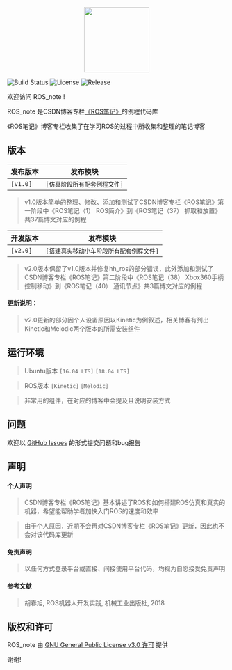<div align=center><img src="https://img-blog.csdnimg.cn/20190614093941132.png" width="150" height="150" /></div>

![Build Status](https://img.shields.io/badge/build-passing-brightgreen)
![License](https://img.shields.io/badge/license-%20GPL--3.0-blue)
![Release](https://img.shields.io/badge/release-v2.0-blue)

欢迎访问 ROS_note !

ROS_note 是CSDN博客专栏[《ROS笔记》](https://joveh-h.blog.csdn.net/category_9290184.html)的例程代码库

《ROS笔记》博客专栏收集了在学习ROS的过程中所收集和整理的笔记博客

## 版本

| 发布版本 | 发布模块 |
| --- | --- |
| `[v1.0]` | `[仿真阶段所有配套例程文件]` |

> v1.0版本简单的整理、修改、添加和测试了CSDN博客专栏《ROS笔记》第一阶段中《ROS笔记（1） ROS简介》到《ROS笔记（37） 抓取和放置》共37篇博文对应的例程


| 开发版本 | 发布模块 |
| --- | --- |
| `[v2.0]` | `[搭建真实移动小车阶段所有配套例程文件]` |

> v2.0版本保留了v1.0版本并修复hh_ros的部分错误，此外添加和测试了CSDN博客专栏《ROS笔记》第二阶段中《ROS笔记（38） Xbox360手柄控制移动》到《ROS笔记（40） 通讯节点》共3篇博文对应的例程

#### 更新说明：
> v2.0更新的部分因个人设备原因以Kinetic为例叙述，相关博客有列出Kinetic和Melodic两个版本的所需安装组件


## 运行环境
> Ubuntu版本 `[16.04 LTS]` `[18.04 LTS]`

> ROS版本 `[Kinetic]` `[Melodic]`

> 非常用的组件，在对应的博客中会提及且说明安装方式

## 问题
欢迎以 [GitHub Issues](https://github.com/JoveH-H/ROS_note/issues) 的形式提交问题和bug报告

## 声明
#### 个人声明
> CSDN博客专栏《ROS笔记》基本讲述了ROS和如何搭建ROS仿真和真实的机器，希望能帮助学者加快入门ROS的速度和效率

> 由于个人原因，近期不会再对CSDN博客专栏《ROS笔记》更新，因此也不会对该代码库更新

#### 免责声明
> 以任何方式登录平台或直接、间接使用平台代码，均视为自愿接受免责声明

#### 参考文献
> 胡春旭, ROS机器人开发实践, 机械工业出版社, 2018

## 版权和许可
ROS_note 由 [GNU General Public License v3.0 许可](https://github.com/JoveH-H/ROS_note/blob/master/LICENSE) 提供

谢谢!
